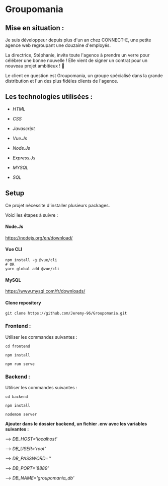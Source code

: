 # Groupomania

## Mise en situation :

Je suis développeur depuis plus d'un an chez CONNECT-E, une petite agence web regroupant une douzaine d'employés.

La directrice, Stéphanie, invite toute l'agence à prendre un verre pour célébrer une bonne nouvelle ! Elle vient de signer un contrat pour un nouveau projet ambitieux ! 🥂

Le client en question est Groupomania, un groupe spécialisé dans la grande distribution et l'un des plus fidèles clients de l'agence.

## Les technologies utilisées :

- *HTML*

- *CSS*

- *Javascript*

- *Vue.Js*

- *Node.Js*

- *Express.Js*

- *MYSQL*

- *SQL*

## Setup

Ce projet nécessite d'installer plusieurs packages.

Voici les étapes à suivre :

#### **Node.Js**

https://nodejs.org/en/download/

#### **Vue CLI**
```
npm install -g @vue/cli
# OR
yarn global add @vue/cli
```

#### **MySQL**

https://www.mysql.com/fr/downloads/

#### **Clone repository**

```
git clone https://github.com/Jeremy-96/Groupomania.git
```

### Frontend :

Utiliser les commandes suivantes : 

```
cd frontend
```

```
npm install
```

```
npm run serve
```


### Backend :

Utiliser les commandes suivantes : 

```
cd backend
```

```
npm install
```

```
nodemon server
```

**Ajouter dans le dossier backend, un fichier .env avec les variables suivantes :**

--> *DB_HOST='localhost'*

--> *DB_USER='root'*

--> *DB_PASSWORD=''*

--> *DB_PORT='8889'*

--> *DB_NAME='groupomania_db'*




